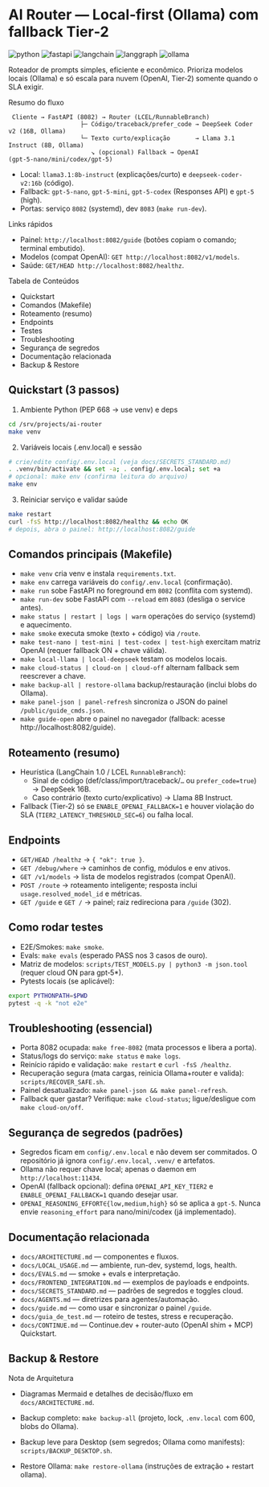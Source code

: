 # AI Router — Local‑first (Ollama) com fallback Tier‑2

![python](https://img.shields.io/badge/Python-3.11+-3776AB?logo=python&logoColor=white)
![fastapi](https://img.shields.io/badge/FastAPI-0.120.x-009688?logo=fastapi&logoColor=white)
![langchain](https://img.shields.io/badge/LangChain-1.x-2C3E50)
![langgraph](https://img.shields.io/badge/LangGraph-1.0-2C3E50)
![ollama](https://img.shields.io/badge/Ollama-local-000000?logo=ollama)

Roteador de prompts simples, eficiente e econômico. Prioriza modelos locais (Ollama) e só escala para nuvem (OpenAI, Tier‑2) somente quando o SLA exigir.

Resumo do fluxo

```text
 Cliente → FastAPI (8082) → Router (LCEL/RunnableBranch)
                    ├─ Código/traceback/prefer_code → DeepSeek Coder v2 (16B, Ollama)
                    └─ Texto curto/explicação       → Llama 3.1 Instruct (8B, Ollama)
                       ↘ (opcional) Fallback → OpenAI (gpt‑5‑nano/mini/codex/gpt‑5)
```

- Local: `llama3.1:8b-instruct` (explicações/curto) e `deepseek-coder-v2:16b` (código).
- Fallback: `gpt-5-nano`, `gpt-5-mini`, `gpt-5-codex` (Responses API) e `gpt-5` (high).
- Portas: serviço `8082` (systemd), dev `8083` (`make run-dev`).

Links rápidos
- Painel: `http://localhost:8082/guide` (botões copiam o comando; terminal embutido).
- Modelos (compat OpenAI): `GET http://localhost:8082/v1/models`.
- Saúde: `GET/HEAD http://localhost:8082/healthz`.

Tabela de Conteúdos
- Quickstart
- Comandos (Makefile)
- Roteamento (resumo)
- Endpoints
- Testes
- Troubleshooting
- Segurança de segredos
- Documentação relacionada
- Backup & Restore

## Quickstart (3 passos)

1) Ambiente Python (PEP 668 → use venv) e deps
```bash
cd /srv/projects/ai-router
make venv
```

2) Variáveis locais (.env.local) e sessão
```bash
# crie/edite config/.env.local (veja docs/SECRETS_STANDARD.md)
. .venv/bin/activate && set -a; . config/.env.local; set +a
# opcional: make env (confirma leitura do arquivo)
make env
```

3) Reiniciar serviço e validar saúde
```bash
make restart
curl -fsS http://localhost:8082/healthz && echo OK
# depois, abra o painel: http://localhost:8082/guide
```

## Comandos principais (Makefile)

- `make venv` cria venv e instala `requirements.txt`.
- `make env` carrega variáveis do `config/.env.local` (confirmação).
- `make run` sobe FastAPI no foreground em `8082` (conflita com systemd).
- `make run-dev` sobe FastAPI com `--reload` em `8083` (desliga o service antes).
- `make status | restart | logs | warm` operações do serviço (systemd) e aquecimento.
- `make smoke` executa smoke (texto + código) via `/route`.
- `make test-nano | test-mini | test-codex | test-high` exercitam matriz OpenAI (requer fallback ON + chave válida).
- `make local-llama | local-deepseek` testam os modelos locais.
- `make cloud-status | cloud-on | cloud-off` alternam fallback sem reescrever a chave.
- `make backup-all | restore-ollama` backup/restauração (inclui blobs do Ollama).
- `make panel-json | panel-refresh` sincroniza o JSON do painel `/public/guide_cmds.json`.
 - `make guide-open` abre o painel no navegador (fallback: acesse http://localhost:8082/guide).

## Roteamento (resumo)

- Heurística (LangChain 1.0 / LCEL `RunnableBranch`):
  - Sinal de código (def/class/import/traceback/```…``` ou `prefer_code=true`) → DeepSeek 16B.
  - Caso contrário (texto curto/explicativo) → Llama 8B Instruct.
- Fallback (Tier‑2) só se `ENABLE_OPENAI_FALLBACK=1` e houver violação do SLA (`TIER2_LATENCY_THRESHOLD_SEC=6`) ou falha local.

## Endpoints

- `GET/HEAD /healthz` → `{ "ok": true }`.
- `GET /debug/where` → caminhos de config, módulos e env ativos.
- `GET /v1/models` → lista de modelos registrados (compat OpenAI).
- `POST /route` → roteamento inteligente; resposta inclui `usage.resolved_model_id` e métricas.
- `GET /guide` e `GET /` → painel; raiz redireciona para `/guide` (302).

## Como rodar testes

- E2E/Smokes: `make smoke`.
- Evals: `make evals` (esperado PASS nos 3 casos de ouro).
- Matriz de modelos: `scripts/TEST_MODELS.py | python3 -m json.tool` (requer cloud ON para gpt‑5*).
- Pytests locais (se aplicável):
```bash
export PYTHONPATH=$PWD
pytest -q -k "not e2e"
```

## Troubleshooting (essencial)

- Porta 8082 ocupada: `make free-8082` (mata processos e libera a porta).
- Status/logs do serviço: `make status` e `make logs`.
- Reinício rápido e validação: `make restart` e `curl -fsS /healthz`.
- Recuperação segura (mata cargas, reinicia Ollama+router e valida): `scripts/RECOVER_SAFE.sh`.
- Painel desatualizado: `make panel-json && make panel-refresh`.
- Fallback quer gastar? Verifique: `make cloud-status`; ligue/desligue com `make cloud-on/off`.

## Segurança de segredos (padrões)

- Segredos ficam em `config/.env.local` e não devem ser commitados. O repositório já ignora `config/.env.local`, `.venv/` e artefatos.
- Ollama não requer chave local; apenas o daemon em `http://localhost:11434`.
- OpenAI (fallback opcional): defina `OPENAI_API_KEY_TIER2` e `ENABLE_OPENAI_FALLBACK=1` quando desejar usar.
- `OPENAI_REASONING_EFFORT∈{low,medium,high}` só se aplica a `gpt-5`. Nunca envie `reasoning_effort` para nano/mini/codex (já implementado).

## Documentação relacionada

- `docs/ARCHITECTURE.md` — componentes e fluxos.
- `docs/LOCAL_USAGE.md` — ambiente, run-dev, systemd, logs, health.
- `docs/EVALS.md` — smoke + evals e interpretação.
- `docs/FRONTEND_INTEGRATION.md` — exemplos de payloads e endpoints.
- `docs/SECRETS_STANDARD.md` — padrões de segredos e toggles cloud.
- `docs/AGENTS.md` — diretrizes para agentes/automação.
- `docs/guide.md` — como usar e sincronizar o painel `/guide`.
- `docs/guia_de_test.md` — roteiro de testes, stress e recuperação.
- `docs/CONTINUE.md` — Continue.dev + router-auto (OpenAI shim + MCP) Quickstart.

## Backup & Restore

Nota de Arquitetura
- Diagramas Mermaid e detalhes de decisão/fluxo em `docs/ARCHITECTURE.md`.

- Backup completo: `make backup-all` (projeto, lock, `.env.local` com 600, blobs do Ollama).
- Backup leve para Desktop (sem segredos; Ollama como manifests): `scripts/BACKUP_DESKTOP.sh`.
- Restore Ollama: `make restore-ollama` (instruções de extração + restart ollama).
